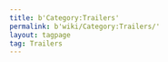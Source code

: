 ```yaml
---
title: b'Category:Trailers'
permalink: b'wiki/Category:Trailers/'
layout: tagpage
tag: Trailers
---
```



